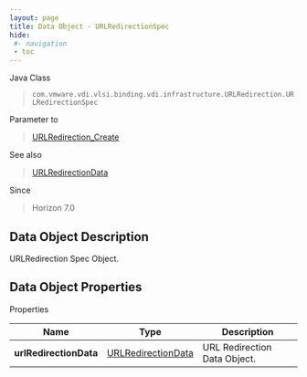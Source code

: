 ```yaml
---
layout: page
title: Data Object - URLRedirectionSpec
hide:
 #- navigation
 - toc
---
```






Java Class  
> `com.vmware.vdi.vlsi.binding.vdi.infrastructure.URLRedirection.URLRedirectionSpec`

Parameter to  
> [URLRedirection_Create](vdi.infrastructure.URLRedirection.md#create)

See also  
> [URLRedirectionData](vdi.infrastructure.URLRedirection.URLRedirectionData.md)

Since  
> Horizon 7.0


## Data Object Description 

URLRedirection Spec Object. 

## Data Object Properties

Properties

Name |  Type |  Description   
---|---|---  
**urlRedirectionData**| [URLRedirectionData](vdi.infrastructure.URLRedirection.URLRedirectionData.md)|  URL Redirection Data Object.   
  
  
  
  
  
  
